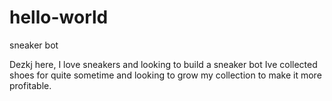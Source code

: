 # hello-world
sneaker bot


Dezkj here, I love sneakers and looking to build a sneaker bot
Ive collected shoes for quite sometime and looking to grow my collection to make it more profitable.
